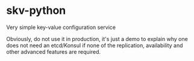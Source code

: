 # skv-python
Very simple key-value configuration service

Obviously, do not use it in production, it's just a demo to explain why one does not need an etcd/Konsul if none
of the replication, availability and other advanced features are required.
